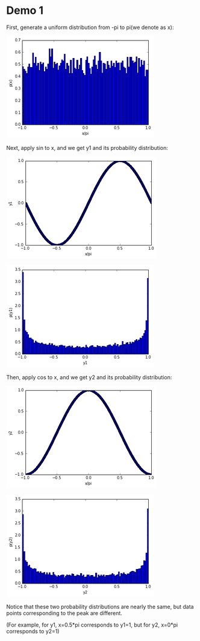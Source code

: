 Demo 1
=================

First, generate a uniform distribution from -pi to pi(we denote as x):

![Alt text](pic_uniform.png)

Next, apply sin to x, and we get y1 and its probability distribution:

![Alt text](pic_sin.png)

![Alt text](pic_sin_dist.png)

Then, apply cos to x, and we get y2 and its probability distribution:

![Alt text](pic_cos.png)

![Alt text](pic_cos_dist.png)

Notice that these two probability distributions are nearly the same, but data points corresponding to the peak are different.

(For example, for y1, x=0.5\*pi corresponds to y1=1, but for y2, x=0\*pi corresponds to y2=1)
